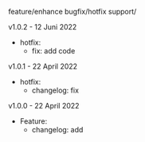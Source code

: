 feature/enhance
bugfix/hotfix
support/

v1.0.2 - 12 Juni 2022
  - hotfix:
    - fix: add code

v1.0.1 - 22 April 2022
  - hotfix:
    - changelog: fix

v1.0.0 - 22 April 2022
  - Feature:
    - changelog: add